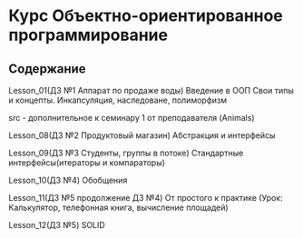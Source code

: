 # Курс Объектно-ориентированное программирование

## Содержание

Lesson_01(ДЗ №1 Аппарат по продаже воды) Введение в ООП Свои типы и концепты. Инкапсуляция, наследоване, полиморфизм

src - дополнительное к семинару 1 от преподавателя (Animals)

Lesson_08(ДЗ №2 Продуктовый магазин) Абстракция и интерфейсы

Lesson_09(ДЗ №3 Студенты, группы в потоке) Стандартные интерфейсы(итераторы и компараторы)

Lesson_10(ДЗ №4) Обобщения

Lesson_11(ДЗ №5 продолжение ДЗ №4) От простого к практике (Урок: Калькулятор, телефонная книга, вычисление площадей)

Lesson_12(ДЗ №5) SOLID



